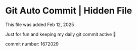 # Git Auto Commit | Hidden File

This file was added Feb 12, 2025

Just for fun and keeping my daily git commit active 🤪

commit number: 1672029

